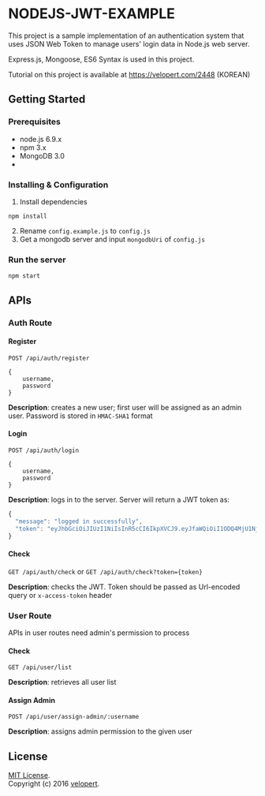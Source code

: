 # NODEJS-JWT-EXAMPLE
This project is a sample implementation of an authentication system that uses JSON Web Token to manage users' login data in Node.js web server.

Express.js, Mongoose, ES6 Syntax is used in this project.

Tutorial on this project is available at https://velopert.com/2448 (KOREAN)

## Getting Started
### Prerequisites
- node.js 6.9.x
- npm 3.x
- MongoDB 3.0
-

### Installing & Configuration
1) Install dependencies
```
npm install
```
2) Rename `config.example.js` to `config.js`
3) Get a mongodb server and input `mongodbUri` of `config.js`

### Run the server
```
npm start
```

## APIs
### Auth Route
#### Register
`POST /api/auth/register`
```
{
    username,
    password
}
```
**Description**: creates a new user; first user will be assigned as an admin user. Password is stored in `HMAC-SHA1` format
#### Login
`POST /api/auth/login`
```
{
    username,
    password
}
```
**Description**: logs in to the server. Server will return a JWT token as:
```javascript
{
  "message": "logged in successfully",
  "token": "eyJhbGciOiJIUzI1NiIsInR5cCI6IkpXVCJ9.eyJfaWQiOiI1ODQ4MjU1NjJhOWRlMDE5NmM5MTI4ZmIiLCJ1c2VybmFtZSI6InRlc3RlciIsImFkbWluIjp0cnVlLCJpYXQiOjE0ODExMjMxNjMsImV4cCI6MTQ4MTcyNzk2MywiaXNzIjoidmVsb3BlcnQuY29tIiwic3ViIjoidXNlckluZm8ifQ.vh8LPqxYWJtO6Bxe7reL7sEon13dYFFnhpnyyEmaLBk"
}
```

#### Check
`GET /api/auth/check` or `GET /api/auth/check?token={token}`  

**Description**: checks the JWT. Token should be passed as Url-encoded query or `x-access-token` header

### User Route
APIs in user routes need admin's permission to process   

#### Check
`GET /api/user/list`

**Description**: retrieves all user list

#### Assign Admin
`POST /api/user/assign-admin/:username`  

**Description**: assigns admin permission to the given user

## License
[MIT License](http://opensource.org/licenses/MIT).  
Copyright (c) 2016 [velopert](https://www.velopert.com/).